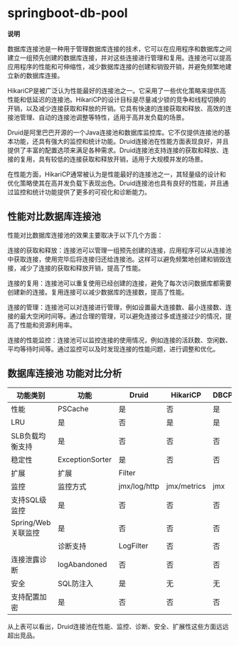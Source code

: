 # springboot-db-pool

**说明**

数据库连接池是一种用于管理数据库连接的技术，它可以在应用程序和数据库之间建立一组预先创建的数据库连接，并对这些连接进行管理和复用。连接池可以提高应用程序的性能和可伸缩性，减少数据库连接的创建和销毁开销，并避免频繁地建立新的数据库连接。

HikariCP是被广泛认为性能最好的连接池之一。它采用了一些优化策略来提供高性能和低延迟的连接池。HikariCP的设计目标是尽量减少锁的竞争和线程切换的开销，以及减少连接获取和释放的开销。它具有快速的连接获取和释放、高效的连接池管理、自动的连接池调整等特性，适用于高并发负载的场景。

Druid是阿里巴巴开源的一个Java连接池和数据库监控库。它不仅提供连接池的基本功能，还具有强大的监控和统计功能。Druid连接池在性能方面表现良好，并且提供了丰富的配置选项来满足各种需求。Druid连接池支持连接的获取和释放、连接的复用，具有较低的连接获取和释放开销，适用于大规模并发的场景。

在性能方面，HikariCP通常被认为是性能最好的连接池之一，其轻量级的设计和优化策略使其在高并发负载下表现出色。Druid连接池也具有良好的性能，并且通过监控和统计功能提供了更多的可视化和诊断能力。

## 性能对比数据库连接池

性能对比数据库连接池的效果主要取决于以下几个方面：

连接的获取和释放：连接池可以管理一组预先创建的连接，应用程序可以从连接池中获取连接，使用完毕后将连接归还给连接池。这样可以避免频繁地创建和销毁连接，减少了连接的获取和释放开销，提高了性能。

连接的复用：连接池可以重复使用已经创建的连接，避免了每次访问数据库都需要创建新的连接。复用连接可以减少数据库的连接数，提高了性能。

连接的管理：连接池可以对连接进行管理，例如设置最大连接数、最小连接数、连接的最大空闲时间等。通过合理的管理，可以避免连接过多或连接过少的情况，提高了性能和资源利用率。

连接的性能监控：连接池可以监控连接的使用情况，例如连接的活跃数、空闲数、平均等待时间等。通过监控可以及时发现连接的性能问题，进行调整和优化。

## 数据库连接池 功能对比分析

| 功能类别           | 功能              | Druid        | HikariCP    | DBCP | Tomcat-jdbc     | C3P0 |
|----------------|-----------------|--------------|-------------|------|-----------------|------|
| 性能             | PSCache         | 是            | 否           | 是    | 是               | 是    |
| LRU            | 是               | 否            | 是           | 是    | 是               |      |
| SLB负载均衡支持      | 是               | 否            | 否           | 否    | 否               |      |
| 稳定性            | ExceptionSorter | 是            | 否           | 否    | 否               | 否    |
| 扩展             | 扩展              | Filter       |             |      | JdbcIntercepter |      |
| 监控             | 监控方式            | jmx/log/http | jmx/metrics | jmx  | jmx             | jmx  |
| 支持SQL级监控       | 是               | 否            | 否           | 否    | 否               |      |
| Spring/Web关联监控 | 是               | 否            | 否           | 否    | 否               |      |
|                | 诊断支持            | LogFilter    | 否           | 否    | 否               | 否    |
| 连接泄露诊断         | logAbandoned    | 否            | 否           | 否    | 否               |      |
| 安全             | SQL防注入          | 是            | 无           | 无    | 无               | 无    |
| 支持配置加密         | 是               | 否            | 否           | 否    | 否               |      |

从上表可以看出，Druid连接池在性能、监控、诊断、安全、扩展性这些方面远远超出竞品。
